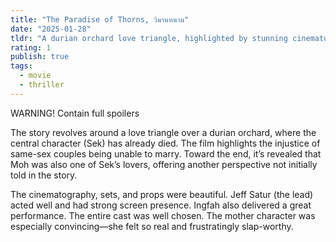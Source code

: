 ```yaml
---
title: "The Paradise of Thorns, วิมานหนาม"
date: "2025-01-28"
tldr: "A durian orchard love triangle, highlighted by stunning cinematography and strong performances."
rating: 1
publish: true
tags:
  - movie
  - thriller
---
```


WARNING! Contain full spoilers

The story revolves around a love triangle over a durian orchard, where the central character (Sek) has already died. The film highlights the injustice of same-sex couples being unable to marry. Toward the end, it’s revealed that Moh was also one of Sek’s lovers, offering another perspective not initially told in the story.  

The cinematography, sets, and props were beautiful. Jeff Satur (the lead) acted well and had strong screen presence. Ingfah also delivered a great performance. The entire cast was well chosen. The mother character was especially convincing—she felt so real and frustratingly slap-worthy.


